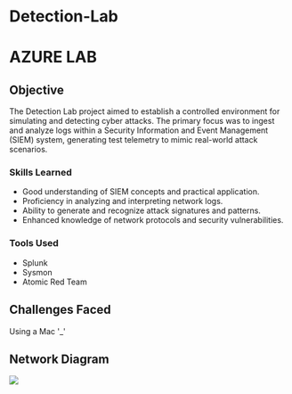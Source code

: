 # Detection-Lab

# AZURE LAB

## Objective

The Detection Lab project aimed to establish a controlled environment for simulating and detecting cyber attacks. The primary focus was to ingest and analyze logs within a Security Information and Event Management (SIEM) system, generating test telemetry to mimic real-world attack scenarios.

### Skills Learned

- Good understanding of SIEM concepts and practical application.
- Proficiency in analyzing and interpreting network logs.
- Ability to generate and recognize attack signatures and patterns.
- Enhanced knowledge of network protocols and security vulnerabilities.

### Tools Used

- Splunk
- Sysmon
- Atomic Red Team

## Challenges Faced

Using a Mac '_'

## Network Diagram

<div>
<img src="https://github.com/Naza6/Naza6/assets/122112316/345b77a3-a10d-4103-86a7-97fe3c531471">
    
</div>

